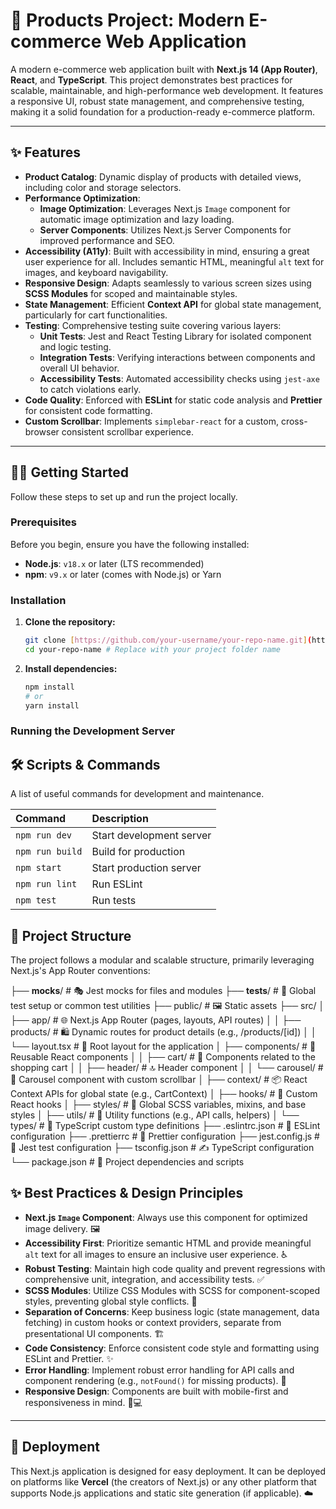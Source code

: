 # 🚀 Products Project: Modern E-commerce Web Application

A modern e-commerce web application built with **Next.js 14 (App Router)**, **React**, and **TypeScript**. This project demonstrates best practices for scalable, maintainable, and high-performance web development. It features a responsive UI, robust state management, and comprehensive testing, making it a solid foundation for a production-ready e-commerce platform.

---

## ✨ Features

- **Product Catalog**: Dynamic display of products with detailed views, including color and storage selectors.
- **Performance Optimization**:
  - **Image Optimization**: Leverages Next.js `Image` component for automatic image optimization and lazy loading.
  - **Server Components**: Utilizes Next.js Server Components for improved performance and SEO.
- **Accessibility (A11y)**: Built with accessibility in mind, ensuring a great user experience for all. Includes semantic HTML, meaningful `alt` text for images, and keyboard navigability.
- **Responsive Design**: Adapts seamlessly to various screen sizes using **SCSS Modules** for scoped and maintainable styles.
- **State Management**: Efficient **Context API** for global state management, particularly for cart functionalities.
- **Testing**: Comprehensive testing suite covering various layers:
  - **Unit Tests**: Jest and React Testing Library for isolated component and logic testing.
  - **Integration Tests**: Verifying interactions between components and overall UI behavior.
  - **Accessibility Tests**: Automated accessibility checks using `jest-axe` to catch violations early.
- **Code Quality**: Enforced with **ESLint** for static code analysis and **Prettier** for consistent code formatting.
- **Custom Scrollbar**: Implements `simplebar-react` for a custom, cross-browser consistent scrollbar experience.

---

## 👨‍💻 Getting Started

Follow these steps to set up and run the project locally.

### Prerequisites

Before you begin, ensure you have the following installed:

- **Node.js**: `v18.x` or later (LTS recommended)
- **npm**: `v9.x` or later (comes with Node.js) or Yarn

### Installation

1.  **Clone the repository:**
    ```bash
    git clone [https://github.com/your-username/your-repo-name.git](https://github.com/your-username/your-repo-name.git)
    cd your-repo-name # Replace with your project folder name
    ```
2.  **Install dependencies:**
    ```bash
    npm install
    # or
    yarn install
    ```

### Running the Development Server

## 🛠️ Scripts & Commands

A list of useful commands for development and maintenance.

| Command         | Description              |
| :-------------- | :----------------------- |
| `npm run dev`   | Start development server |
| `npm run build` | Build for production     |
| `npm start`     | Start production server  |
| `npm run lint`  | Run ESLint               |
| `npm test`      | Run tests                |

## 📁 Project Structure

The project follows a modular and scalable structure, primarily leveraging Next.js's App Router conventions:

├── **mocks**/ # 🎭 Jest mocks for files and modules
├── **tests**/ # 🧪 Global test setup or common test utilities
├── public/ # 🖼️ Static assets
├── src/
│ ├── app/ # 🌐 Next.js App Router (pages, layouts, API routes)
│ │ ├── products/ # 🛍️ Dynamic routes for product details (e.g., /products/[id])
│ │ └── layout.tsx # 📐 Root layout for the application
│ ├── components/ # 🧩 Reusable React components
│ │ ├── cart/ # 🛒 Components related to the shopping cart
│ │ ├── header/ # 🔝 Header component
│ │ └── carousel/ # 🎠 Carousel component with custom scrollbar
│ ├── context/ # 📦 React Context APIs for global state (e.g., CartContext)
│ ├── hooks/ # 🎣 Custom React hooks
│ ├── styles/ # 🎨 Global SCSS variables, mixins, and base styles
│ ├── utils/ # 🔧 Utility functions (e.g., API calls, helpers)
│ └── types/ # 📝 TypeScript custom type definitions
├── .eslintrc.json # 📏 ESLint configuration
├── .prettierrc # 🌟 Prettier configuration
├── jest.config.js # 🚀 Jest test configuration
├── tsconfig.json # ✍️ TypeScript configuration
└── package.json # 📄 Project dependencies and scripts

## ✨ Best Practices & Design Principles

- **Next.js `Image` Component**: Always use this component for optimized image delivery. 🖼️
- **Accessibility First**: Prioritize semantic HTML and provide meaningful `alt` text for all images to ensure an inclusive user experience. ♿
- **Robust Testing**: Maintain high code quality and prevent regressions with comprehensive unit, integration, and accessibility tests. ✅
- **SCSS Modules**: Utilize CSS Modules with SCSS for component-scoped styles, preventing global style conflicts. 💅
- **Separation of Concerns**: Keep business logic (state management, data fetching) in custom hooks or context providers, separate from presentational UI components. 🏗️
- **Code Consistency**: Enforce consistent code style and formatting using ESLint and Prettier. ✨
- **Error Handling**: Implement robust error handling for API calls and component rendering (e.g., `notFound()` for missing products). 🛑
- **Responsive Design**: Components are built with mobile-first and responsiveness in mind. 📱💻

---

## 🚀 Deployment

This Next.js application is designed for easy deployment. It can be deployed on platforms like **Vercel** (the creators of Next.js) or any other platform that supports Node.js applications and static site generation (if applicable). ☁️
